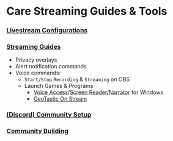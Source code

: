 # Care Streaming Guides & Tools

### [Livestream Configurations](configs.md)

### [Streaming Guides](streaming.md)
- Privacy overlays
- Alert notification commands
- Voice commands:
  - ```Start/Stop``` ```Recording``` & ```Streaming``` on OBS
  - Launch Games & Programs
    - [Voice Access](https://support.microsoft.com/en-us/topic/get-started-with-voice-access-bd2aa2dc-46c2-486c-93ae-3d75f7d053a4)/[Screen Reader/Narrator](https://support.microsoft.com/en-us/windows/complete-guide-to-narrator-e4397a0d-ef4f-b386-d8ae-c172f109bdb1) for Windows
    - [GeoTastic On Stream](https://geotastic.net/on-stream)

### [(Discord) Community Setup](community.md)

### [Community Building](../../content/community.md)